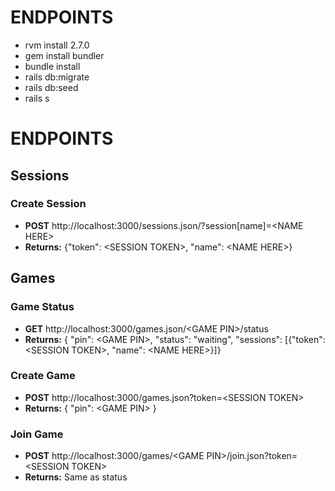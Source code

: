# ENDPOINTS
* rvm install 2.7.0
* gem install bundler
* bundle install
* rails db:migrate 
* rails db:seed
* rails s

# ENDPOINTS

## Sessions

### Create Session
* **POST** http://localhost:3000/sessions.json/?session[name]=<NAME HERE\>
* **Returns:** {"token": <SESSION TOKEN\>, "name": <NAME HERE\>}

## Games

### Game Status
* **GET** http://localhost:3000/games.json/<GAME PIN\>/status
* **Returns:** { "pin": <GAME PIN\>, "status": "waiting", "sessions": [{"token": <SESSION TOKEN\>, "name": <NAME HERE\>}]}

### Create Game
* **POST** http://localhost:3000/games.json?token=<SESSION TOKEN\>
* **Returns:** { "pin": <GAME PIN\> }

### Join Game
* **POST** http://localhost:3000/games/<GAME PIN\>/join.json?token=<SESSION TOKEN\>
* **Returns:** Same as status
